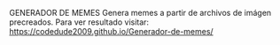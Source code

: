 GENERADOR DE MEMES
Genera memes a partir de archivos de imágen precreados.
Para ver resultado visitar: https://codedude2009.github.io/Generador-de-memes/
